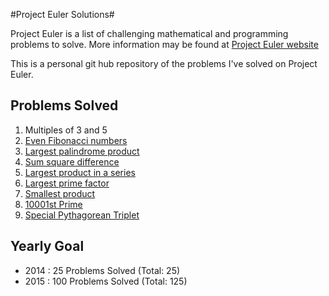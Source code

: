 #Project Euler Solutions#

Project Euler is a list of challenging mathematical and programming problems to solve. More information may be found at [Project Euler website](https://projecteuler.net)

This is a personal git hub repository of the problems I've solved on Project Euler. 

Problems Solved
---------------

1. Multiples of 3 and 5
1. [Even Fibonacci numbers](https://github.com/ruzette/project-euler-solutions/blob/master/src/even_fib.py)
1. [Largest palindrome product](https://github.com/ruzette/project-euler-solutions/blob/master/src/palindrome_product.py)
1. [Sum square difference](https://github.com/ruzette/project-euler-solutions/blob/master/src/sum_square_difference.py)
1. [Largest product in a series](https://github.com/ruzette/project-euler-solutions/blob/master/src/largest_product.py)
1. [Largest prime factor](https://github.com/ruzette/projecteulersolutions/blob/master/src/prime_factors.py)
1. [Smallest product](https://github.com/ruzette/projecteulersolutions/blob/master/src/smallest_multiple.py)
1. [10001st Prime](https://github.com/ruzette/project-euler-solutions/blob/master/src/prime_nth.py)
1. [Special Pythagorean Triplet](https://github.com/ruzette/project-euler-solutions/blob/master/src/pythagoras.py)

Yearly Goal
---------------
* 2014 : 25 Problems Solved  (Total: 25)
* 2015 : 100 Problems Solved (Total: 125)
